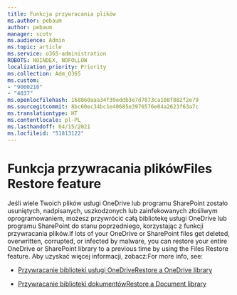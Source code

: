 ```yaml
---
title: Funkcja przywracania plików
ms.author: pebaum
author: pebaum
manager: scotv
ms.audience: Admin
ms.topic: article
ms.service: o365-administration
ROBOTS: NOINDEX, NOFOLLOW
localization_priority: Priority
ms.collection: Adm_O365
ms.custom:
- "9000210"
- "4837"
ms.openlocfilehash: 168860aaa34f39eddb3e7d7073ca108f882f2e79
ms.sourcegitcommit: 8bc60ec34bc1e40685e3976576e04a2623f63a7c
ms.translationtype: HT
ms.contentlocale: pl-PL
ms.lasthandoff: 04/15/2021
ms.locfileid: "51813122"
---
```

# <a name="files-restore-feature"></a><span data-ttu-id="11174-102">Funkcja przywracania plików</span><span class="sxs-lookup"><span data-stu-id="11174-102">Files Restore feature</span></span>

<span data-ttu-id="11174-103">Jeśli wiele Twoich plików usługi OneDrive lub programu SharePoint zostało usuniętych, nadpisanych, uszkodzonych lub zainfekowanych złośliwym oprogramowaniem, możesz przywrócić całą bibliotekę usługi OneDrive lub programu SharePoint do stanu poprzedniego, korzystając z funkcji przywracania plików.</span><span class="sxs-lookup"><span data-stu-id="11174-103">If lots of your OneDrive or SharePoint files get deleted, overwritten, corrupted, or infected by malware, you can restore your entire OneDrive or SharePoint library to a previous time by using the Files Restore feature.</span></span> <span data-ttu-id="11174-104">Aby uzyskać więcej informacji, zobacz:</span><span class="sxs-lookup"><span data-stu-id="11174-104">For more info, see:</span></span>

- [<span data-ttu-id="11174-105">Przywracanie biblioteki usługi OneDrive</span><span class="sxs-lookup"><span data-stu-id="11174-105">Restore a OneDrive library</span></span>](https://support.office.com/article/restore-your-onedrive-fa231298-759d-41cf-bcd0-25ac53eb8a150)

- [<span data-ttu-id="11174-106">Przywracanie biblioteki dokumentów</span><span class="sxs-lookup"><span data-stu-id="11174-106">Restore a Document library</span></span>](https://support.office.com/article/restore-a-document-library-317791c3-8bd0-4dfd-8254-3ca90883d39a)
